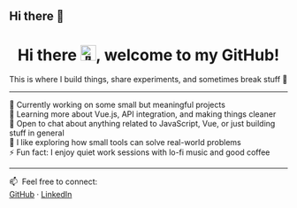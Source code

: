 ## Hi there 👋

<h1 align="center">
  Hi there <img src="https://fonts.gstatic.com/s/e/notoemoji/latest/1f44b/512.gif" width="28" height="28" alt="👋" />, welcome to my GitHub!
</h1>

This is where I build things, share experiments, and sometimes break stuff 🤭

---

🔭  Currently working on some small but meaningful projects  
🌱  Learning more about Vue.js, API integration, and making things cleaner  
💬  Open to chat about anything related to JavaScript, Vue, or just building stuff in general  
🧩  I like exploring how small tools can solve real-world problems  
⚡  Fun fact: I enjoy quiet work sessions with lo-fi music and good coffee

---

📫 &nbsp;Feel free to connect:  
[GitHub](https://github.com/yourusername) · [LinkedIn](https://linkedin.com/in/yourusername)

